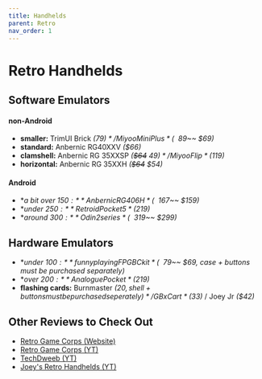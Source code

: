 ```yaml
---
title: Handhelds
parent: Retro
nav_order: 1
---
```

# Retro Handhelds

## Software Emulators

#### non-Android

- **smaller:** TrimUI Brick *($79)* / Miyoo Mini Plus *(~~$89~~ $69)*
- **standard:** Anbernic RG40XXV *($66)*
- **clamshell:** Anbernic RG 35XXSP *(~~$64~~ $49)* / Miyoo Flip *($119)*
- **horizontal:** Anbernic RG 35XXH *(~~$64~~ $54)*

#### Android

- **a bit over $150:** Anbernic RG406H *(~~$167~~ $159)*
- **under $250:** Retroid Pocket 5 *($219)*
- **around $300:** Odin 2 series *(~~$319~~ $299)*

## Hardware Emulators

- **under $100:** funnyplaying FPGBC kit *(~~$79~~ $69, case + buttons must be purchased separately)*
- **over $200:** Analogue Pocket *($219)*
- **flashing cards:** Burnmaster *($20, shell + buttons must be purchased seperately)* / GBxCart *($33)* / Joey Jr *($42)*

## Other Reviews to Check Out

- [Retro Game Corps (Website)](https://retrogamecorps.com ) 
- [Retro Game Corps (YT)](https://www.youtube.com/channel/UCoZQiN0o7f36H7PaW4fVhFw)
- [TechDweeb (YT)](https://www.youtube.com/channel/UCgRaK4A7yi4ZELCLUjdP_pg)
- [Joey's Retro Handhelds (YT)](https://www.youtube.com/channel/UCwUiHJUm1wpSaUXiQt_H12A)
